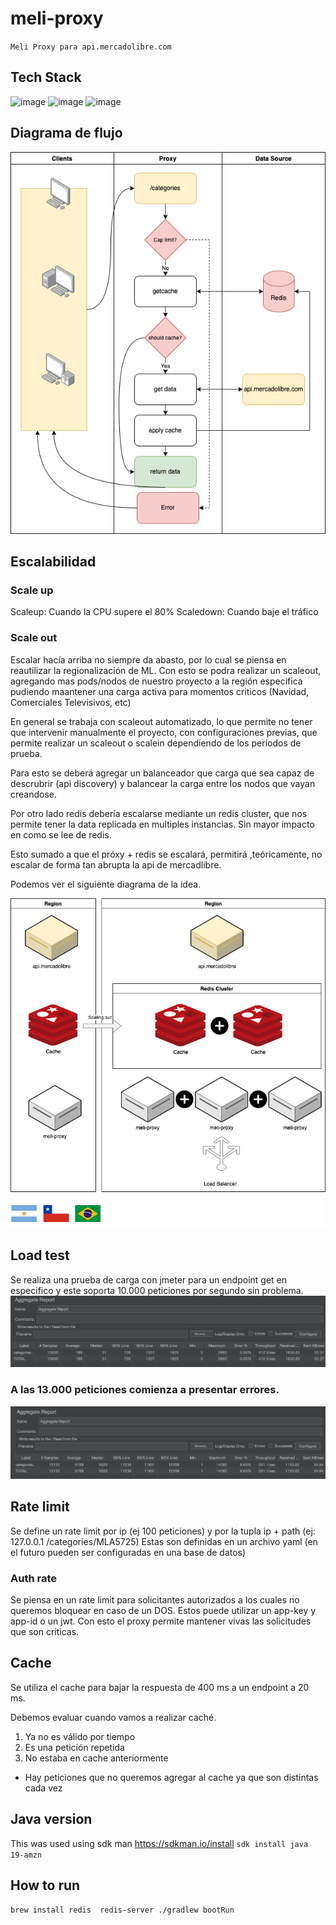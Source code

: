 # meli-proxy

``
Meli Proxy para api.mercadolibre.com
``

## Tech Stack
![image](https://img.shields.io/badge/json-5E5C5C?style=for-the-badge&logo=json&logoColor=white)
![image](https://img.shields.io/badge/OpenJDK-ED8B00?style=for-the-badge&logo=openjdk&logoColor=white)
![image](https://img.shields.io/badge/redis-%23DD0031.svg?&style=for-the-badge&logo=redis&logoColor=white)


## Diagrama de flujo
![Alt text](Meli.drawio.png?raw=true "Diagrama de flujo")

## Escalabilidad
### Scale up
Scaleup: Cuando la CPU supere el 80%
Scaledown: Cuando baje el tráfico

### Scale out
Escalar hacía arriba no siempre da abasto, por lo cual se piensa en reautilizar la regionalización de ML.
Con esto se podra realizar un scaleout, agregando mas pods/nodos de nuestro proyecto a la región especifica
pudiendo maantener una carga activa para momentos criticos (Navidad, Comerciales Televisivos, etc)

En general se trabaja con scaleout automatizado, lo que permite no tener que intervenir manualmente el proyecto, con configuraciones previas, que permite realizar un scaleout o scalein dependiendo de los periodos de prueba.

Para esto se deberá agregar un balanceador que carga que sea capaz de descrubrir (api discovery) y balancear la carga
entre los nodos que vayan creandose.

Por otro lado redis debería escalarse mediante un redis cluster, que nos permite tener la data replicada
en multiples instancias. Sin mayor impacto en como se lee de redis.

Esto sumado a que el próxy + redis se escalará, permitirá ,teóricamente, no escalar de forma tan abrupta la api de mercadlibre.


Podemos ver el siguiente diagrama de la idea. 

![Alt text](scaling-out.png?raw=true "Scaling out")

## Load test
Se realiza una prueba de carga con jmeter para un endpoint get en especifico y este soporta 10.000 peticiones por segundo sin problema.
![Alt text](req-10000.png?raw=true "Carga 10.000")

### A las 13.000 peticiones comienza a presentar errores.
![Alt text](req-13000.png?raw=true "Carga 13.000")


## Rate limit
Se define un rate limit por ip (ej 100 peticiones) y por la tupla ip + path (ej: 127.0.0.1 /categories/MLA5725)
Estas son definidas en un archivo yaml (en el futuro pueden ser configuradas en una base de datos)

### Auth rate
Se piensa en un rate limit para solicitantes autorizados a los cuales no queremos bloquear en caso de un DOS.
Estos puede utilizar un app-key y app-id o un jwt. Con esto el proxy permite mantener vivas las solicitudes que son criticas.

## Cache
Se utiliza el cache para bajar la respuesta de 400 ms a un endpoint a 20 ms.

Debemos evaluar cuando vamos a realizar caché.

1) Ya no es válido por tiempo
2) Es una petición repetida
3) No estaba en cache anteriormente

* Hay peticiones que no queremos agregar al cache ya que son distintas cada vez




## Java version
This was used using sdk man https://sdkman.io/install
``
sdk install java 19-amzn
``


## How to run

``
brew install redis 
redis-server
./gradlew bootRun
``